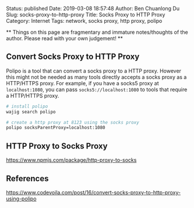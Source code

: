 Status: published
Date: 2019-03-08 18:57:48
Author: Ben Chuanlong Du
Slug: socks-proxy-to-http-proxy
Title: Socks Proxy to HTTP Proxy
Category: Internet
Tags: network, socks proxy, http proxy, polipo

**
Things on this page are
fragmentary and immature notes/thoughts of the author.
Please read with your own judgement!
**

## Convert Socks Proxy to HTTP Proxy

Polipo is a tool that can convert a socks proxy to a HTTP proxy.
However this might not be needed
as many tools directly accepts a socks proxy as a HTTP/HTTPS proxy.
For example, 
if you have a socks5 proxy at `localhost:1080`,
you can pass `socks5://localhost:1080` to tools that require a HTTP/HTTPS proxy.

```Bash
# install polipo
wajig search polipo

# create a http proxy at 8123 using the socks proxy
polipo socksParentProxy=localhost:1080
```

## HTTP Proxy to Socks Proxy

https://www.npmjs.com/package/http-proxy-to-socks


## References

https://www.codevoila.com/post/16/convert-socks-proxy-to-http-proxy-using-polipo
